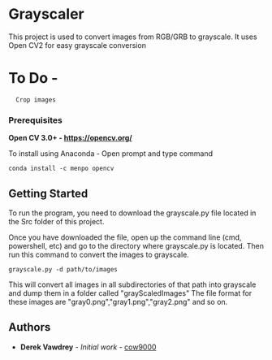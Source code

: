 # Grayscaler

This project is used to convert images from RGB/GRB to grayscale. It uses Open CV2 for easy grayscale conversion

# To Do - 
```
  Crop images
```

### Prerequisites


**Open CV 3.0+ - https://opencv.org/**

To install using Anaconda - 
Open prompt and type command
```
conda install -c menpo opencv
```

## Getting Started

To run the program, you need to download the grayscale.py file located in the Src folder of this project. 

Once you have downloaded the file, 
open up the command line (cmd, powershell, etc) and go to the directory where grayscale.py is located. Then run this command to convert the images to grayscale.

```
grayscale.py -d path/to/images
```
This will convert all images in all subdirectories of that path into grayscale and dump them in a folder called "grayScaledImages"
The file format for these images are "gray0.png","gray1.png","gray2.png" and so on.

## Authors

* **Derek Vawdrey** - *Initial work* - [cow9000](https://github.com/cow9000)



